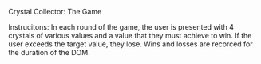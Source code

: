 Crystal Collector: The Game

Instrucitons:
In each round of the game, the user is presented with 4 crystals of various values and a value that they must achieve to win. If the user exceeds the target value, they lose. Wins and losses are recorced for the duration of the DOM.


